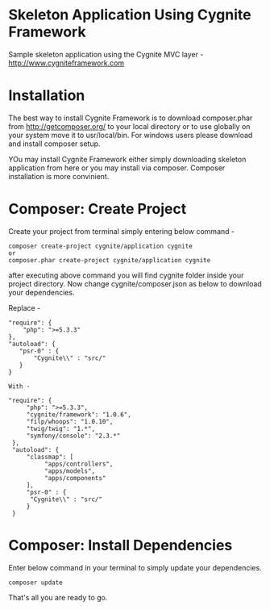 Skeleton Application Using Cygnite Framework
============================================

Sample skeleton application using the Cygnite MVC layer - http://www.cygniteframework.com


Installation
=============
The best way to install Cygnite Framework is to download composer.phar from http://getcomposer.org/ to your local directory or to use globally on your system move it to usr/local/bin. For windows users please download and install composer setup. 

YOu may install Cygnite Framework either simply downloading skeleton application from here or you may install via composer. Composer installation is more convinient.


Composer: Create Project
============================
Create your project from terminal simply entering below command -

    composer create-project cygnite/application cygnite
    or
    composer.phar create-project cygnite/application cygnite
   
after executing above command you will find cygnite folder inside your project directory. Now change cygnite/composer.json as below to download your dependencies. 

Replace -
                  
    "require": {
        "php": ">=5.3.3"
    },
    "autoload": {
       "psr-0" : {
           "Cygnite\\" : "src/"
       }
    }
    
    With - 
           
    "require": {
         "php": ">=5.3.3",
         "cygnite/framework": "1.0.6",
         "filp/whoops": "1.0.10",
         "twig/twig": "1.*",
         "symfony/console": "2.3.*"
     },
     "autoload": {
         "classmap": [
              "apps/controllers",
              "apps/models",
              "apps/components"	
         ],
         "psr-0" : {
          "Cygnite\\" : "src/"
         }
     }

Composer: Install Dependencies
===============================

Enter below command in your terminal to simply update your dependencies.

    composer update

That's all you are ready to go.

